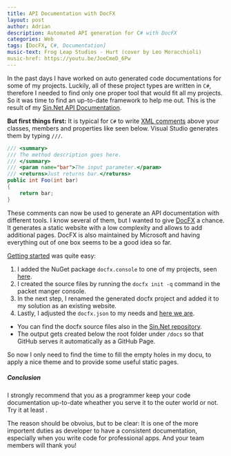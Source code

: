 ```yaml
---
title: API Documentation with DocFX
layout: post
author: Adrian
description: Automated API generation for C# with DocFX
categories: Web
tags: [DocFX, C#, Documentation]
music-text: Frog Leap Studios - Hurt (cover by Leo Moracchioli)
music-href: https://youtu.be/JoeCmeD_6Pw
---
```


In the past days I have worked on auto generated code documentations for some of my projects.
Luckily, all of these project types are written in `C#`, therefore I needed to find only one proper tool that would fit all my projects. So it was time to find an up-to-date framework to help me out.
This is the result of my [Sin.Net API Documentation](https://sin-net.github.io/Sin.Net/api/Sin.Net.Domain.Config.html).

**But first things first:** It is typical for `C#` to write [XML comments](https://docs.microsoft.com/en-us/dotnet/csharp/programming-guide/xmldoc/) above your classes, members and properties like seen below. Visual Studio generates them by typing `///`.

```c#
/// <summary>
/// The method description goes here.
/// </summary>
/// <param name="bar">The input parameter.</param>
/// <returns>Just returns bar.</returns>
public int Foo(int bar)
{
    return bar;
}
```

These comments can now be used to generate an API documentation with different tools.
I know several of them, but I wanted to give [DocFX](https://dotnet.github.io/docfx/) a chance.
It generates a static website with a low complexity and allows to add additional pages. DocFX is also maintained by Microsoft and having everything out of one box seems to be a good idea so far.
<i class="mdi mdi-emoticon-outline" style="font-size: inherit"></i>

[Getting started](https://dotnet.github.io/docfx/tutorial/docfx_getting_started.html) was quite easy:
1. I added the NuGet package `docfx.console` to one of my projects, seen [here](https://www.nuget.org/packages/docfx.console/).
2. I created the source files by running the `docfx init -q` command in the packet manger console.
3. In the next step, I renamed the generated docfx project and added it to my solution as an existing website.
3. Lastly, I adjusted the `docfx.json` to my needs and [here we are](https://sin-net.github.io/Sin.Net).

<ul class="ul-md">
    <li>
    You can find the docfx source files also in the <a target="_blank" href="https://github.com/sin-net/Sin.Net/tree/master/Sin.Net.Solution/Sin.Net.Docu">Sin.Net repository</a>.
    </li>
    <li>
    The output gets created below the root folder under <code>/docs</code> so that GitHub serves it automatically as a GitHub Page.
    </li>
</ul>

So now I only need to find the time to fill the empty holes in my docu, to apply a nice theme and to provide some useful static pages.

##### Conclusion

I <span class="attention">strongly recommend</span> that you as a programmer keep your code documentation up-to-date wheather you serve it to the outer world or not. Try it at least <i class="mdi mdi-emoticon-outline" style="font-size: inherit"></i>.

The reason should be obvoius, but to be clear: It is one of the more importent duties as developer to have a consistent documentation, especially when you write code for professional apps. And your team members will thank you!
